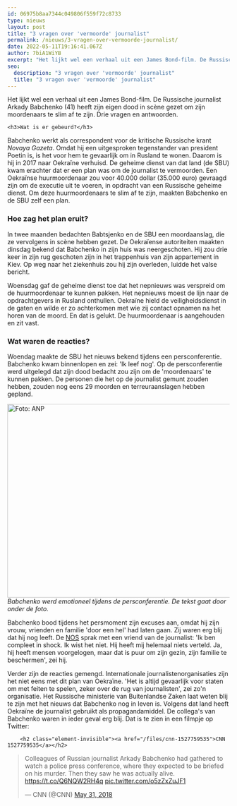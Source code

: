 ```yaml
---
id: 06975b8aa7344c049806f559f72c8733
type: nieuws
layout: post
title: "3 vragen over 'vermoorde' journalist"
permalink: /nieuws/3-vragen-over-vermoorde-journalist/
date: 2022-05-11T19:16:41.067Z
author: 7biA1WiYB
excerpt: "Het lijkt wel een verhaal uit een James Bond-film. De Russische journalist Arkady Babchenko (41) heeft zijn eigen dood in scène gezet om zijn moordenaars te slim af te zijn. Drie vragen en antwoorden.  "
seo:
  description: "3 vragen over 'vermoorde' journalist"
  title: "3 vragen over 'vermoorde' journalist"
---
```

Het lijkt wel een verhaal uit een James Bond-film. De Russische journalist Arkady Babchenko (41) heeft zijn eigen dood in scène gezet om zijn moordenaars te slim af te zijn. Drie vragen en antwoorden.  

    <h3>Wat is er gebeurd?</h3>
<p>Babchenko werkt als correspondent voor de kritische Russische krant <em>Novaya Gazeta</em>. Omdat hij een uitgesproken tegenstander van president Poetin is, is het voor hem te gevaarlijk om in Rusland te wonen. Daarom is hij in 2017 naar Oekraïne verhuisd. De geheime dienst van dat land (de SBU) kwam erachter dat er een plan was om de journalist te vermoorden. Een Oekraïnse huurmoordenaar zou voor 40.000 dollar (35.000 euro) gevraagd zijn om de executie uit te voeren, in opdracht van een Russische geheime dienst. Om deze huurmoordenaars te slim af te zijn, maakten Babchenko en de SBU zelf een plan.</p>
<h3>Hoe zag het plan eruit?</h3>
<p>In twee maanden bedachten Babtsjenko en de SBU een moordaanslag, die ze vervolgens in scène hebben gezet. De Oekraïense autoriteiten maakten dinsdag bekend dat Babchenko in zijn huis was neergeschoten. Hij zou drie keer in zijn rug geschoten zijn in het trappenhuis van zijn appartement in Kiev. Op weg naar het ziekenhuis zou hij zijn overleden, luidde het valse bericht. </p>
<p>Woensdag gaf de geheime dienst toe dat het nepnieuws was verspreid om de huurmoordenaar te kunnen pakken. Het nepnieuws moest de lijn naar de opdrachtgevers in Rusland onthullen. Oekraïne hield de veiligheidsdienst in de gaten en wilde er zo achterkomen met wie zij contact opnamen na het horen van de moord. En dat is gelukt. De huurmoordenaar is aangehouden en zit vast.</p>
<h3>Wat waren de reacties?</h3>
<p>Woendag maakte de SBU het nieuws bekend tijdens een persconferentie. Babchenko kwam binnenlopen en zei: 'Ik leef nog'. Op de persconferentie werd uitgelegd dat zijn dood bedacht zou zijn om de 'moordenaars' te kunnen pakken. De personen die het op de journalist gemunt zouden hebben, zouden nog eens 29 moorden en terreuraanslagen hebben gepland. </p>
<p><div class="media media-element-container media-default"><div id="file-533566" class="file file-image file-image-jpeg">

        
  
  <div class="content">
    <img alt="Foto: ANP" title="Foto: ANP" height="2823" width="3858" style="height: 439px; width: 600px;" class="media-element file-default" data-delta="3" src="https://original.sevendays.nl/sites/default/files/ANP-57646016.jpg">  </div>

  
</div>
</div><em>Babchenko werd emotioneel tijdens de persconferentie. De tekst gaat door onder de foto.</em>
<p>Babchenko bood tijdens het persmoment zijn excuses aan, omdat hij zijn vrouw, vrienden en familie 'door een hel' had laten gaan. Zij waren erg blij dat hij nog leeft. De <a href="https://nos.nl/artikel/2234322-ik-snap-dat-hij-loog-en-heb-in-elk-geval-mijn-beste-vriend-terug.html" target="_blank">NOS</a> sprak met een vriend van de journalist: 'Ik ben compleet in shock. Ik wist het niet. Hij heeft mij helemaal niets verteld. Ja, hij heeft mensen voorgelogen, maar dat is puur om zijn gezin, zijn familie te beschermen', zei hij. </p>
<p>Verder zijn de reacties gemengd. Internationale journalistenorganisaties zijn het niet eens met dit plan van Oekraïne. 'Het is altijd gevaarlijk voor staten om met feiten te spelen, zeker over de rug van journalisten', zei zo'n organisatie. Het Russische ministerie van Buitenlandse Zaken laat weten blij te zijn met het nieuws dat Babchenko nog in leven is. Volgens dat land heeft Oekraïne de journalist gebruikt als propagandamiddel. De collega's van Babchenko waren in ieder geval erg blij. Dat is te zien in een filmpje op Twitter:</p>
<p><div class="media media-element-container media-default"><div id="file-533563" class="file file-document file-text-oembed">

        <h2 class="element-invisible"><a href="/files/cnn-1527759535">CNN 1527759535</a></h2>
    
  
  <div class="content">
    
<blockquote class="twitter-tweet" data-width="550"><p lang="en" dir="ltr">Colleagues of Russian journalist Arkady Babchenko had gathered to watch a police press conference, where they expected to be briefed on his murder. Then they saw he was actually alive. <a href="https://t.co/Q6NQW2RH4q">https://t.co/Q6NQW2RH4q</a> <a href="https://t.co/o5zZxZuJF1">pic.twitter.com/o5zZxZuJF1</a></p>&mdash; CNN (@CNN) <a href="https://twitter.com/CNN/status/1002040823951822848?ref_src=twsrc%5Etfw">May 31, 2018</a></blockquote>
<script async="" src="https://platform.twitter.com/widgets.js" charset="utf-8"></script>
  </div>

  
</div>
</div>   

